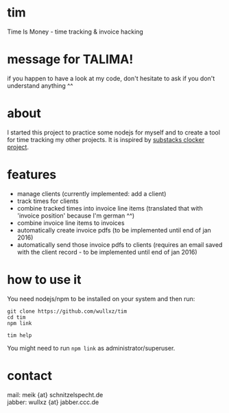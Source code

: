 # tim
Time Is Money - time tracking &amp; invoice hacking

# message for TALIMA!

if you happen to have a look at my code, don't hesitate to ask if you don't understand anything ^^

# about
I started this project to practice some nodejs for myself and to create a tool for time tracking my other projects.
It is inspired by [substacks clocker project](https://github.com/substack/clocker).

# features

- manage clients (currently implemented: add a client)
- track times for clients
- combine tracked times into invoice line items (translated that with 'invoice position' because I'm german ^^)
- combine invoice line items to invoices
- automatically create invoice pdfs (to be implemented until end of jan 2016)
- automatically send those invoice pdfs to clients (requires an email saved with the client record - to be implemented until end of jan 2016)

# how to use it
You need nodejs/npm to be installed on your system and then run:
```
git clone https://github.com/wullxz/tim
cd tim
npm link

tim help
```

You might need to run `npm link` as administrator/superuser.

# contact

mail: meik {at} schnitzelspecht.de  
jabber: wullxz {at} jabber.ccc.de
